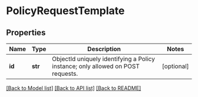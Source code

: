 # PolicyRequestTemplate

## Properties
Name | Type | Description | Notes
------------ | ------------- | ------------- | -------------
**id** | **str** | ObjectId uniquely identifying a Policy instance; only allowed on POST requests. | [optional] 

[[Back to Model list]](../README.md#documentation-for-models) [[Back to API list]](../README.md#documentation-for-api-endpoints) [[Back to README]](../README.md)

